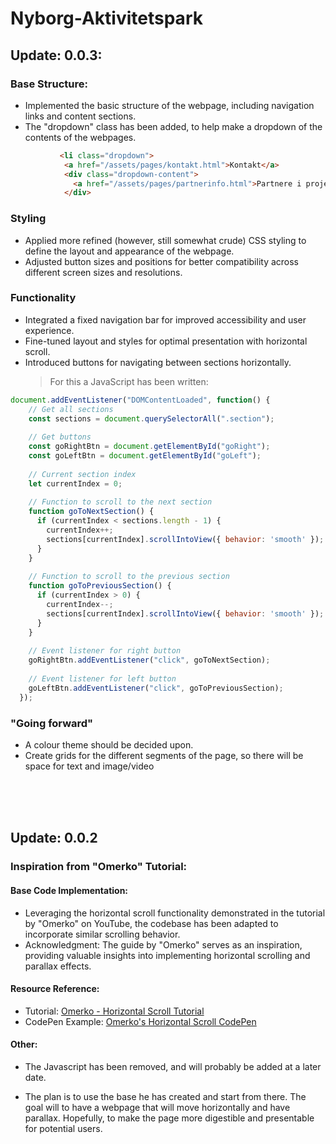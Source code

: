 # Nyborg-Aktivitetspark

## Update: 0.0.3:

### Base Structure:
- Implemented the basic structure of the webpage, including navigation links and content sections.
- The "dropdown" class has been added, to help make a dropdown of the contents of the webpages.
  
```html
           <li class="dropdown">
            <a href="/assets/pages/kontakt.html">Kontakt</a>
            <div class="dropdown-content">
              <a href="/assets/pages/partnerinfo.html">Partnere i projektet</a>
            </div>
  ```
        
### Styling
- Applied more refined (however, still somewhat crude) CSS styling to define the layout and appearance of the webpage.
- Adjusted button sizes and positions for better compatibility across different screen sizes and resolutions.

### Functionality
- Integrated a fixed navigation bar for improved accessibility and user experience.
- Fine-tuned layout and styles for optimal presentation with horizontal scroll.
- Introduced buttons for navigating between sections horizontally.
  > For this a JavaScript has been written:
```js
document.addEventListener("DOMContentLoaded", function() {
    // Get all sections
    const sections = document.querySelectorAll(".section");
  
    // Get buttons
    const goRightBtn = document.getElementById("goRight");
    const goLeftBtn = document.getElementById("goLeft");
  
    // Current section index
    let currentIndex = 0;
  
    // Function to scroll to the next section
    function goToNextSection() {
      if (currentIndex < sections.length - 1) {
        currentIndex++;
        sections[currentIndex].scrollIntoView({ behavior: 'smooth' });
      }
    }
  
    // Function to scroll to the previous section
    function goToPreviousSection() {
      if (currentIndex > 0) {
        currentIndex--;
        sections[currentIndex].scrollIntoView({ behavior: 'smooth' });
      }
    }
  
    // Event listener for right button
    goRightBtn.addEventListener("click", goToNextSection);
  
    // Event listener for left button
    goLeftBtn.addEventListener("click", goToPreviousSection);
  });
  ```

### "Going forward"
- A colour theme should be decided upon.
- Create grids for the different segments of the page, so there will be space for text and image/video
 

<br>
<br>
<br>

## Update: 0.0.2

### Inspiration from "Omerko" Tutorial:
#### Base Code Implementation:
- Leveraging the horizontal scroll functionality demonstrated in the tutorial by "Omerko" on YouTube, the codebase has been adapted to incorporate similar scrolling behavior.
- Acknowledgment: The guide by "Omerko" serves as an inspiration, providing valuable insights into implementing horizontal scrolling and parallax effects.

#### Resource Reference:
- Tutorial: [Omerko - Horizontal Scroll Tutorial](https://www.youtube.com/watch?v=JgrZOom6jMg)
- CodePen Example: [Omerko's Horizontal Scroll CodePen](https://codepen.io/omerko96/pen/abNPMbb)

#### Other:
- The Javascript has been removed, and will probably be added at a later date. 

- The plan is to use the base he has created and start from there. The goal will to have a webpage that will move horizontally and have parallax. Hopefully, to make the page more 
  digestible and presentable for potential users.
